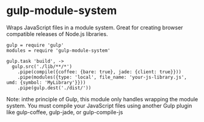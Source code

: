 gulp-module-system
==================

Wraps JavaScript files in a module system. Great for creating browser compatible releases of Node.js libraries.

```
gulp = require 'gulp'
modules = require 'gulp-module-system'

gulp.task 'build', ->
  gulp.src('./lib/**/*')
    .pipe(compile({coffee: {bare: true}, jade: {client: true}}))
    .pipe(modules({type: 'local', file_name: 'your-js-library.js', umd: {symbol: 'MyLibrary'}}))
    .pipe(gulp.dest('./dist/'))
```

Note: inthe principle of Gulp, this module only handles wrapping the module system. You must compile your JavaScript files using another Gulp plugin like gulp-coffee, gulp-jade, or gulp-compile-js